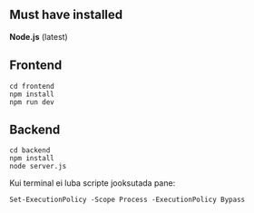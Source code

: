 ## Must have installed
**Node.js** (latest)
## Frontend
```
cd frontend
npm install 
npm run dev
```
## Backend
```
cd backend 
npm install
node server.js
```

Kui terminal ei luba scripte jooksutada pane:
```
Set-ExecutionPolicy -Scope Process -ExecutionPolicy Bypass
```
